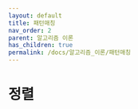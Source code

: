 ```yaml
---
layout: default
title: 패턴매칭
nav_order: 2
parent: 알고리즘 이론
has_children: true
permalink: /docs/알고리즘_이론/패턴매칭
---
```


# 정렬
